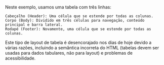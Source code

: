 
Neste exemplo, usamos uma tabela com três linhas:

    Cabeçalho (Header): Uma célula que se estende por todas as colunas.
    Corpo (Body): Dividido em três células para navegação, conteúdo principal e barra lateral.
    Rodapé (Footer): Novamente, uma célula que se estende por todas as colunas.

Este tipo de layout de tabela é desencorajado nos dias de hoje devido a várias razões, incluindo a semântica incorreta do HTML (tabelas devem ser usadas para dados tabulares, não para layout) e problemas de acessibilidade.